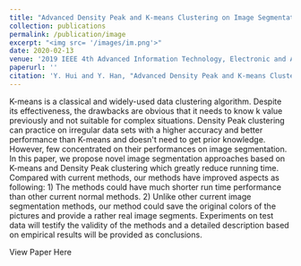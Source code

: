 ```yaml
---
title: "Advanced Density Peak and K-means Clustering on Image Segmentation"
collection: publications
permalink: /publication/image
excerpt: "<img src= '/images/im.png'>"
date: 2020-02-13
venue: '2019 IEEE 4th Advanced Information Technology, Electronic and Automation Control Conference (IAEAC)'
paperurl: ''
citation: 'Y. Hui and Y. Han, "Advanced Density Peak and K-means Clustering on Image Segmentation," 2019 IEEE 4th Advanced Information Technology, Electronic and Automation Control Conference (IAEAC), 2019, pp. 2740-2744, doi: 10.1109/IAEAC47372.2019.8997758.'
---
```

K-means is a classical and widely-used data clustering algorithm. Despite its effectiveness, the drawbacks are obvious that it needs to know k value previously and not suitable for complex situations. Density Peak clustering can practice on irregular data sets with a higher accuracy and better performance than K-means and doesn't need to get prior knowledge. However, few concentrated on their performances on image segmentation. In this paper, we propose novel image segmentation approaches based on K-means and Density Peak clustering which greatly reduce running time. Compared with current methods, our methods have improved aspects as following: 1) The methods could have much shorter run time performance than other current normal methods. 2) Unlike other current image segmentation methods, our method could save the original colors of the pictures and provide a rather real image segments. Experiments on test data will testify the validity of the methods and a detailed description based on empirical results will be provided as conclusions.

   <a onclick='window.open("https://ieeexplore.ieee.org/abstract/document/8997758","_blank")'>View Paper Here</a>
